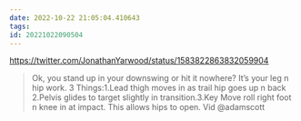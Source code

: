 ```yaml
---
date: 2022-10-22 21:05:04.410643
tags: 
id: 20221022090504
---
```


https://twitter.com/JonathanYarwood/status/1583822863832059904

> Ok, you stand up in your downswing or hit it nowhere? It’s your leg n hip work. 3 Things:1.Lead thigh moves in as trail hip goes up n back 2.Pelvis glides to target slightly in transition.3.Key Move roll right foot n knee in at impact. This allows hips to open. Vid @adamscott